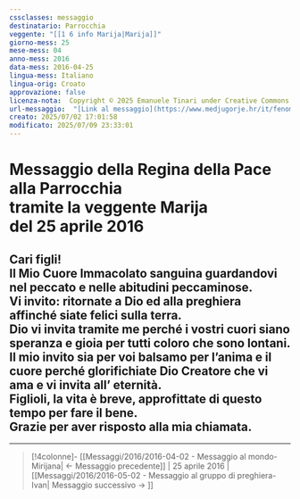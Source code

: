 ```yaml
---
cssclasses: messaggio
destinatario: Parrocchia
veggente: "[[1 6 info Marija|Marija]]"
giorno-mess: 25
mese-mess: 04
anno-mess: 2016
data-mess: 2016-04-25
lingua-mess: Italiano
lingua-orig: Croato
approvazione: false
licenza-nota:  Copyright © 2025 Emanuele Tinari under Creative Commons BY-NC-SA 4.0 https://creativecommons.org/licenses/by-nc-sa/4.0/
url-messaggio:  "[Link al messaggio](https://www.medjugorje.hr/it/fenomeno-di-medjugorje/messaggi-della-madonna/?datum=2016-4-25)"
creato: 2025/07/02 17:01:58
modificato: 2025/07/09 23:33:01
---
```


# Messaggio della Regina della Pace<br>alla Parrocchia<br>tramite la veggente Marija<br>del 25 aprile 2016

## Cari figli!<br>Il Mio Cuore Immacolato sanguina guardandovi nel peccato e nelle abitudini peccaminose.<br>Vi invito: ritornate a Dio ed alla preghiera affinché siate felici sulla terra.<br>Dio vi invita tramite me perché i vostri cuori siano speranza e gioia per tutti coloro che sono lontani.<br>Il mio invito sia per voi balsamo per l’anima e il cuore perché glorifichiate Dio Creatore che vi ama e vi invita all’ eternità.<br>Figlioli, la vita è breve, approfittate di questo tempo per fare il bene.<br>Grazie per aver risposto alla mia chiamata.

***

> [!4colonne]- [[Messaggi/2016/2016-04-02 - Messaggio al mondo-Mirijana| ← Messaggio precedente]] | 25 aprile 2016 | [[Messaggi/2016/2016-05-02 - Messaggio al gruppo di preghiera-Ivan| Messaggio successivo → ]]